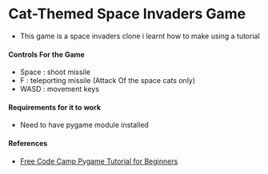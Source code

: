 # Cat-Themed Space Invaders Game
- This game is a space invaders clone i learnt how to make using a tutorial

#### Controls For the Game
- Space : shoot missile
- F : teleporting missile (Attack Of the space cats only)
- WASD : movement keys

#### Requirements for it to work
- Need to have pygame module installed

#### References 
- [Free Code Camp Pygame Tutorial for Beginners](https://youtu.be/FfWpgLFMI7w)
  
